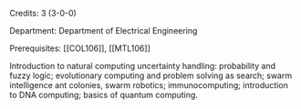 Credits: 3 (3-0-0)

Department: Department of Electrical Engineering

Prerequisites: [[COL106]], [[MTL106]]

Introduction to natural computing uncertainty handling: probability and fuzzy logic; evolutionary computing and problem solving as search; swarm intelligence ant colonies, swarm robotics; immunocomputing; introduction to DNA computing; basics of quantum computing.